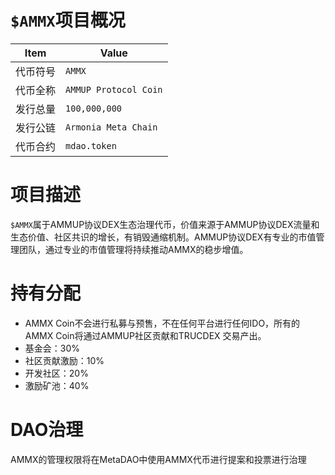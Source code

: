 # `$AMMX`项目概况

|Item | Value|
|--|--|
| 代币符号 | `AMMX` |
| 代币全称 | `AMMUP Protocol Coin` |
| 发行总量 | `100,000,000` |
| 发行公链 | `Armonia Meta Chain`|
| 代币合约 | `mdao.token` |

# 项目描述

`$AMMX`属于AMMUP协议DEX生态治理代币，价值来源于AMMUP协议DEX流量和生态价值、社区共识的增长，有销毁通缩机制。AMMUP协议DEX有专业的市值管理团队，通过专业的市值管理将持续推动AMMX的稳步增值。

# 持有分配

* AMMX Coin不会进行私募与预售，不在任何平台进行任何IDO，所有的 AMMX Coin将通过AMMUP社区贡献和TRUCDEX 交易产出。
* 基金会：30%
* 社区贡献激励：10%
* 开发社区：20%
* 激励矿池：40%
  
# DAO治理

AMMX的管理权限将在MetaDAO中使用AMMX代币进行提案和投票进行治理